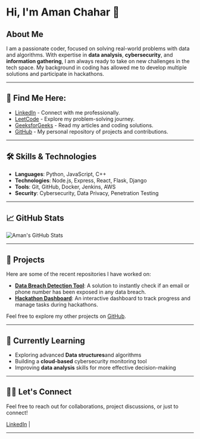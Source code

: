 # Hi, I'm Aman Chahar 👋

## About Me
I am a passionate coder, focused on solving real-world problems with data and algorithms. With expertise in **data analysis**, **cybersecurity**, and **information gathering**, I am always ready to take on new challenges in the tech space. My background in coding has allowed me to develop multiple solutions and participate in hackathons.

---

## 🔗 Find Me Here:
- [LinkedIn](https://www.linkedin.com/in/aman-chahar-9466bb325/) - Connect with me professionally.
- [LeetCode](https://leetcode.com/u/Avsinghchahar/) - Explore my problem-solving journey.
- [GeeksforGeeks](https://www.geeksforgeeks.org/user/colambt97/) - Read my articles and coding solutions.
- [GitHub](https://github.com/Amanthink) - My personal repository of projects and contributions.

---

## 🛠 Skills & Technologies
- **Languages**: Python, JavaScript, C++
- **Technologies**: Node.js, Express, React, Flask, Django
- **Tools**: Git, GitHub, Docker, Jenkins, AWS
- **Security**: Cybersecurity, Data Privacy, Penetration Testing

---

## 📈 GitHub Stats

![Aman's GitHub Stats](https://github-readme-stats.vercel.app/api?username=Amanthink&show_icons=true&hide_title=true&count_private=true&hide=prs&theme=radical)

---

## 🚀 Projects

Here are some of the recent repositories I have worked on:

- **[Data Breach Detection Tool](https://github.com/Amanthink/Data-Breach-Detection)**: A solution to instantly check if an email or phone number has been exposed in any data breach.
- **[Hackathon Dashboard](https://github.com/Amanthink/Hackathon-Dashboard)**: An interactive dashboard to track progress and manage tasks during hackathons.
  
Feel free to explore my other projects on [GitHub](https://github.com/Amanthink).

---

## 🌱 Currently Learning
- Exploring advanced **Data structures**and algorithms
- Building a **cloud-based** cybersecurity monitoring tool
- Improving **data analysis** skills for more effective decision-making

---

## 👨‍💻 Let's Connect
Feel free to reach out for collaborations, project discussions, or just to connect!

[LinkedIn](https://www.linkedin.com/in/aman-chahar-9466bb325/) |

---
